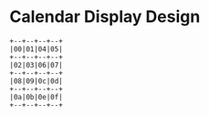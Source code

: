 # Calendar Display Design

```
+--+--+--+--+
|00|01|04|05|
+--+--+--+--+
|02|03|06|07|
+--+--+--+--+
|08|09|0c|0d|
+--+--+--+--+
|0a|0b|0e|0f|
+--+--+--+--+
```